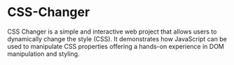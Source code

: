 # CSS-Changer
CSS Changer is a simple and interactive web project that allows users to dynamically change the style (CSS). It demonstrates how JavaScript can be used to manipulate CSS properties offering a hands-on experience in DOM manipulation and styling.
